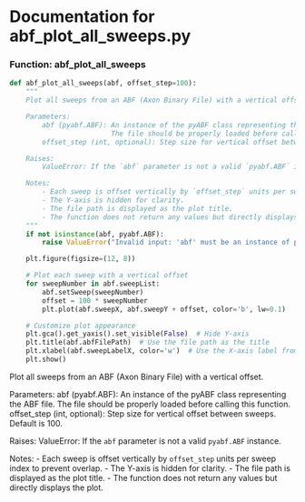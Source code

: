 # Documentation for abf_plot_all_sweeps.py

### Function: abf_plot_all_sweeps

```python
def abf_plot_all_sweeps(abf, offset_step=100):
    """
    Plot all sweeps from an ABF (Axon Binary File) with a vertical offset.

    Parameters:
        abf (pyabf.ABF): An instance of the pyABF class representing the ABF file.
                         The file should be properly loaded before calling this function.
        offset_step (int, optional): Step size for vertical offset between sweeps. Default is 100.

    Raises:
        ValueError: If the `abf` parameter is not a valid `pyabf.ABF` instance.

    Notes:
        - Each sweep is offset vertically by `offset_step` units per sweep index to prevent overlap.
        - The Y-axis is hidden for clarity.
        - The file path is displayed as the plot title.
        - The function does not return any values but directly displays the plot.
    """
    if not isinstance(abf, pyabf.ABF):
        raise ValueError("Invalid input: 'abf' must be an instance of pyabf.ABF.")

    plt.figure(figsize=(12, 8))

    # Plot each sweep with a vertical offset
    for sweepNumber in abf.sweepList:
        abf.setSweep(sweepNumber)
        offset = 100 * sweepNumber
        plt.plot(abf.sweepX, abf.sweepY + offset, color='b', lw=0.1)

    # Customize plot appearance
    plt.gca().get_yaxis().set_visible(False)  # Hide Y-axis
    plt.title(abf.abfFilePath)  # Use the file path as the title
    plt.xlabel(abf.sweepLabelX, color='w')  # Use the X-axis label from the ABF file
    plt.show()
```

Plot all sweeps from an ABF (Axon Binary File) with a vertical offset.

Parameters:
    abf (pyabf.ABF): An instance of the pyABF class representing the ABF file.
                     The file should be properly loaded before calling this function.
    offset_step (int, optional): Step size for vertical offset between sweeps. Default is 100.

Raises:
    ValueError: If the `abf` parameter is not a valid `pyabf.ABF` instance.

Notes:
    - Each sweep is offset vertically by `offset_step` units per sweep index to prevent overlap.
    - The Y-axis is hidden for clarity.
    - The file path is displayed as the plot title.
    - The function does not return any values but directly displays the plot.
